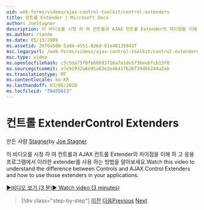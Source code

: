 ```yaml
---
uid: web-forms/videos/ajax-control-toolkit/control-extenders
title: 컨트롤 Extender | Microsoft Docs
author: JoeStagner
description: 이 비디오를 시청 하 여 컨트롤과 AJAX 컨트롤 Extender의 차이점을 이해 하 고 응용 프로그램에서 이러한 extender를 사용 하는 방법을 알아보세요.
ms.author: riande
ms.date: 05/13/2009
ms.assetid: 26f6a508-5ad4-4551-826d-61e48135943f
msc.legacyurl: /web-forms/videos/ajax-control-toolkit/control-extenders
msc.type: video
ms.openlocfilehash: c3c5da75f0fb68693716a7e1de5736ee6fcb13f0
ms.sourcegitcommit: e7e91932a6e91a63e2e46417626f39d6b244a3ab
ms.translationtype: MT
ms.contentlocale: ko-KR
ms.lasthandoff: 03/06/2020
ms.locfileid: "78455813"
---
```

# <a name="control-extenders"></a><span data-ttu-id="b0ae7-103">컨트롤 Extender</span><span class="sxs-lookup"><span data-stu-id="b0ae7-103">Control Extenders</span></span>

<span data-ttu-id="b0ae7-104">만든 사람 [Stagner](https://github.com/JoeStagner)</span><span class="sxs-lookup"><span data-stu-id="b0ae7-104">by [Joe Stagner](https://github.com/JoeStagner)</span></span>

<span data-ttu-id="b0ae7-105">이 비디오를 시청 하 여 컨트롤과 AJAX 컨트롤 Extender의 차이점을 이해 하 고 응용 프로그램에서 이러한 extender를 사용 하는 방법을 알아보세요.</span><span class="sxs-lookup"><span data-stu-id="b0ae7-105">Watch this video to understand the difference between Controls and AJAX Control Extenders and how to use those extenders in your applications.</span></span>

[<span data-ttu-id="b0ae7-106">&#9654;비디오 보기 (3 분)</span><span class="sxs-lookup"><span data-stu-id="b0ae7-106">&#9654; Watch video (3 minutes)</span></span>](https://channel9.msdn.com/Blogs/ASP-NET-Site-Videos/control-extenders)

> [!div class="step-by-step"]
> <span data-ttu-id="b0ae7-107">[이전](utilize-the-ajax-rating-control-in-the-aspnet-toolkit.md)
> [다음](color-picker.md)</span><span class="sxs-lookup"><span data-stu-id="b0ae7-107">[Previous](utilize-the-ajax-rating-control-in-the-aspnet-toolkit.md)
[Next](color-picker.md)</span></span>
